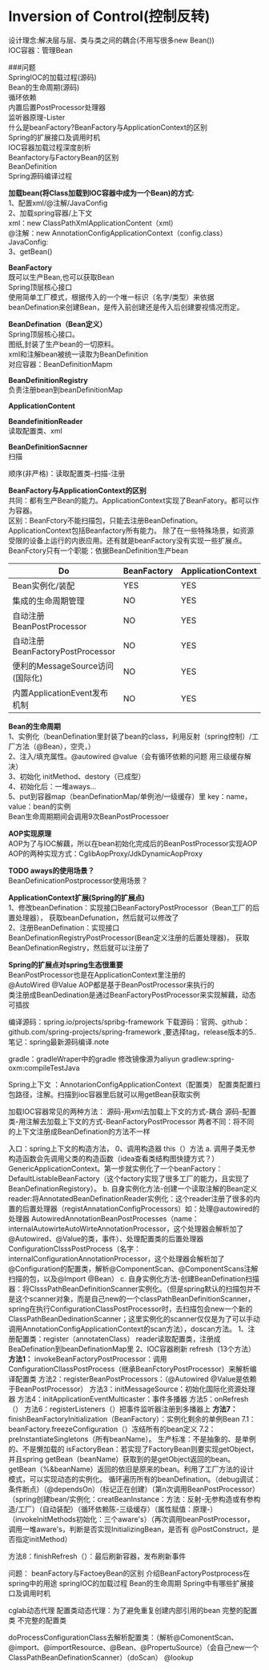 # Inversion of Control(控制反转)  
设计理念:解决层与层、类与类之间的耦合(不用写很多new Bean())  
IOC容器：管理Bean


###问题  
SpringIOC的加载过程(源码)  
Bean的生命周期(源码)  
循环依赖  
内置后置PostProcessor处理器  
监听器原理-Lister  
什么是beanFactory?BeanFactory与ApplicationContext的区别  
Spring的扩展接口及调用时机  
IOC容器加载过程深度剖析  
Beanfactory与FactoryBean的区别  
BeanDefinition  
Spring源码编译过程  

**加载bean(将Class加载到IOC容器中成为一个Bean)的方式:**   
1、配置xml/@注解/JavaConfig  
2、加载spring容器/上下文  
xml：new  ClassPathXmlApplicationContent（xml）  
@注解：new AnnotationConfigApplicationContext（config.class）  
JavaConfig:  
3、getBean() 

**BeanFactory**  
既可以生产Bean,也可以获取Bean  
Spring顶层核心接口  
使用简单工厂模式，根据传入的一个唯一标识（名字/类型）来依据beanDefination来创建Bean，是传入前创建还是传入后创建要视情况而定。

**BeanDefination（Bean定义）**  
Spring顶层核心接口。  
图纸,封装了生产bean的一切原料。  
xml和注解bean被统一读取为BeanDefinition  
对应容器：BeanDefinitionMapm


**BeanDefinitionRegistry**  
负责注册bean到beanDefinitionMap  

**ApplicationContent**  

**BeandefinitionReader**  
读取配置类、xml

**BeanDefinitionSacnner**  
扫描 

顺序(非严格)：读取配置类-扫描-注册

**BeanFactory与ApplicationContext的区别**  
共同：都有生产Bean的能力。ApplicationContext实现了BeanFatory。都可以作为容器。  
区别：BeanFctory不能扫描包，只能去注册BeanDefination。ApplicationContext包括Beanfactory所有能力。
除了在一些特殊场景，如资源受限的设备上运行的内嵌应用。还有就是beanFactory没有实现一些扩展点。  
BeanFctory只有一个职能：依据BeanDefinition生产bean  

Do|BeanFactory|ApplicationContext
---|---|---
Bean实例化/装配|YES|YES
集成的生命周期管理|NO|YES
自动注册BeanPostProcessor|NO|YES
自动注册BeanFactoryPostProcessor|NO|YES
便利的MessageSource访问(国际化)|NO|YES
内置ApplicationEvent发布机制|NO|YES


**Bean的生命周期**  
1、实例化（beanDefination里封装了bean的class，利用反射（spring控制）/工厂方法（@Bean），空壳，）  
2、注入/填充属性。@autowired  @value（会有循环依赖的问题 用三级缓存解决）  
3、初始化 initMethod、destory（已成型）  
4、初始化后：一堆aways...  
5、put到容器map（beanDefinationMap/单例池/一级缓存）里 key：name，value：bean的实例  
Bean生命周期期间会调用9次BeanPostProcessoer  

**AOP实现原理**  
AOP为了与IOC解藕，所以在bean初始化完成后的BeanPostProcessor实现AOP  
AOP的两种实现方式：CglibAopProxy/JdkDynamicAopProxy  

**TODO aways的使用场景？**  
BeanDefinicationPostprocessor使用场景？  

**ApplicationContext扩展(Spring的扩展点)**  
1、修改beanDefination：实现接口BeanFactoryPostProcessor（Bean工厂的后置处理器），
获取beanDefunation，然后就可以修改了  
2、注册BeanDefination：实现接口BeanDefinationRegistryPostProcessor(Bean定义注册的后置处理器)，
获取BeanDefinationRegistry，然后就可以注册了    

**Spring的扩展点对spring生态很重要**  
BeanPostProcessor也是在ApplicationContext里注册的  
@AutoWired @Value AOP都是基于BeanPostProcessor来执行的  
类注册成BeanDedination是通过BeanFactoryPostProcessor来实现解藕，动态可插拔  


编译源码：spring.io/projects/spribg-framework
下载源码：官网、github：github.com/spring-projects/spring-framework    ,要选择tag，release版本的5.*.*
笔记：spring最新源码编译.note

gradle：gradleWraper中的gradle
修改镜像源为aliyun
gradlew:spring-oxm:compileTestJava

Spring上下文 ：AnnotarionConfigApplicationContext（配置类）
配置类配置扫包路径，注解。扫描到ioc容器里后就可以用getBean获取实例

加载IOC容器常见的两种方法：
源码-用xml去加载上下文的方式-耦合
源码-配置类-用注解去加载上下文的方式-BeanFactoryPostProcessor
两者不同：将不同的上下文注册成BeanDefination的方法不一样

入口：spring上下文的构造方法，
0、调用构造器 this（）方法
a.  调用子类无参构造函数会先调用父类的构造函数（idea查看类结构图快捷方式？）GenericApplicationContext。第一步就实例化了一个beanFactory：DefaultListableBeanFactory（这个factory实现了很多工厂的能力，且实现了BeanDefinationRegistory）。
b. 自身实例化方法-创建一个读取注解的Bean定义reader:将AnnotatedBeanDefinationReader实例化：这个reader注册了很多的内置的后置处理器（registAnnatationConfigProcessors）如：处理@autowired的处理器 AutowiredAnnotationBeanPostProcesses（name：internalAutowirteAutoWirteAnnotationProcessor，这个处理器会解析加了@Autowired、@Value的类，事件）、处理配置类的后置处理器
ConfigurationClsssPostProcess（名字：internalConfigurationAnnotationProcessor，这个处理器会解析加了@Configuration的配置类，解析@ComponentScan、@ComponentScans注解扫描的包，以及@Import @Bean）
c. 自身实例化方法-创建BeanDefination扫描器：将ClsssPathBeanDefinitionScanner实例化。（但是spring默认的扫描包并不是这个scanner对象，而是自己new的一个classPathBeanDefinitionScanner，spring在执行ConfigurationClassPostProcessor时，去扫描包会new一个新的ClassPathBeanDedinationScanner；这里实例化的scanner仅仅是为了可以手动调用AnnotationConfigApplicationContext的scan方法），doscan方法。
1、注册配置类：register（annotatenClass）
reader读取配置类，注册成BeaDefination到beanDefinationMap里
2、IOC容器刷新 refresh（13个方法）
**方法1：** invokeBeanFactoryPostProcessor：调用ConfigurationCllassPostProcess（继承BeanFctoryPostProcessor）来解析编译配置类
方法2：registerBeanPostProcessors：（@Autowired @Value是依赖于BeanPostProcessor）
方法3：initMessageSource：初始化国际化资源处理器
方法4：initApplicationEventMulticaster：事件多播器
方法5：onRefresh（）
方法6：registerListeners（）把事件监听器注册到多播器上
**方法7：** finishBeanFactoryInitialization（BeanFactory）：实例化剩余的单例Bean
7.1：beanFactory.freezeConfiguration（）冻结所有的bean定义
7.2：preInstantiateSingletons（所有beanName）。
生产标准：不是抽象的、是单例的、不是懒加载的
isFactoryBean：若实现了FactoryBean则要实现getObject，并且spring getBean（beanName）获取到的是getObject返回的bean。getBean（%&beanName）返回的依旧是原来的bean。利用了工厂方法的设计模式，可以实现动态的实例化。
循环遍历所有的beanDefination。（debug调试：条件断点）（@dependsOn）（标记正在创建）（第n次调用BeanPostProcessor）（spring创建bean/实例化：creatBeanInstance：方法：反射-无参构造或有参构造/工厂）（自动装配）（循环依赖陈-三级缓存）（属性赋值：原理-）（invokeInitMethods初始化：三个aware's）（再次调用beanPostProcessor，调用一堆aware's，判断是否实现InitializingBean，是否有 @PostConstruct，是否指定initMethod）

方法8：finishRefresh（）：最后刷新容器，发布刷新事件


问题：
beanFactory与FactoeyBean的区别
介绍BeanFactoryPostprocess在spring中的用途
springIOC的加载过程
Bean的生命周期
Spring中有哪些扩展接口及调用时机

cglab动态代理
配置类动态代理：为了避免重复创建内部引用的bean
完整的配置类 不完整的配置类

doProcessConfigurationClass去解析配置类：（解析@ComonentScan、@import、@importResource、@Bean、@PropertuSource）（会自己new一个 ClassPathBeanDefinationScanner）（doScan）
@lookup


 